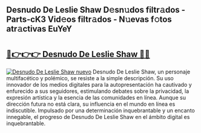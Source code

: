 ## Desnudo De Leslie Shaw D𝚎sn𝚞dos filtr𝚊dos - Parts-cK3 Vid𝚎os filtr𝚊dos - N𝚞evas f𝚘tos atr𝚊ctivas EuYeY

# <h2><a href="http://mbczk9.tromn.icu/?c=Desnudo+De+Leslie+Shaw">🔗👉👉👉 Desnudo De Leslie Shaw 🔗🔗</a></h2>

[![Desnudo De Leslie Shaw nuevo](https://i.imgur.com/pEAQMta.gif)](http://mbczk9.tromn.icu/?c=Desnudo+De+Leslie+Shaw)
Desnudo De Leslie Shaw, un personaje multifacético y polémico, se resiste a la simple descripción. Su uso innovador de los medios digitales para la autopresentación ha cautivado y enfurecido a sus seguidores, estimulando debates sobre la privacidad, la expresión artística y la esencia de las comunidades en línea. Aunque su dirección futura no está clara, su influencia en el mundo en línea es indiscutible. Impulsado por una determinación inquebrantable y un encanto innegable, el progreso de Desnudo De Leslie Shaw en el ámbito digital es inquebrantable.
